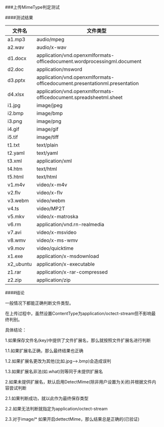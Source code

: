 ###上传MimeType判定测试


####测试结果

|文件名|文件类型|
|--------|--------|
|a1.mp3	| audio/mpeg |
|a2.wav	| audio/x-wav | 
|d1.docx |	application/vnd.openxmlformats-officedocument.wordprocessingml.document |
|d2.doc	| application/msword |
| d3.pptx | application/vnd.openxmlformats-officedocument.presentationml.presentation |
| d4.xlsx	| application/vnd.openxmlformats-officedocument.spreadsheetml.sheet |
| i1.jpg | image/jpeg |
| i2.bmp | image/bmp |
| i3.png | image/png |
| i4.gif | image/gif |
| i5.tif | image/tiff |
| t1.txt | text/plain |
| t2.yaml | text/yaml |
| t3.xml | application/xml |
| t4.htm | text/html |
| t5.html | text/html |
| v1.m4v | video/x-m4v |
| v2.flv | video/x-flv |
| v3.webm | video/webm |
| v4.ts | video/MP2T |
| v5.mkv | video/x-matroska |
| v6.rm | application/vnd.rn-realmedia |
| v7.avi | video/x-msvideo |
| v8.wmv | video/x-ms-wmv |
| v9.mov | video/quicktime |
| x1.exe | application/x-msdownload |
| x2_ubuntu	| application/x-executable |
| z1.rar| application/x-rar-compressed |
| z2.zip| application/zip |

####结论

一般情况下都能正确判断文件类型。

在上传过程中，虽然设置ContentType为application/octect-stream但不影响最终判别。

具体结论：

1.如果保存文件名(key)中提供了文件扩展名，那么就按照文件扩展名进行判断

1.1.如果扩展名正确，那么最终结果也正确

1.2.如果扩展名更改为其他(比如.jpg-->.bmp)会造成误判

1.3.如果扩展名非法(如.what)则等同于未提供扩展名

2.如果未提供扩展名，默认启用DetectMime(除非用户设置为关闭)并根据文件内容尝试判断

2.1.如果判断成功，就以此作为最终保存类型

2.2.如果无法判断就指定为application/octect-stream

2.3.对于image/* 如果开启dettectMime，那么结果总是正确的(已验证)
